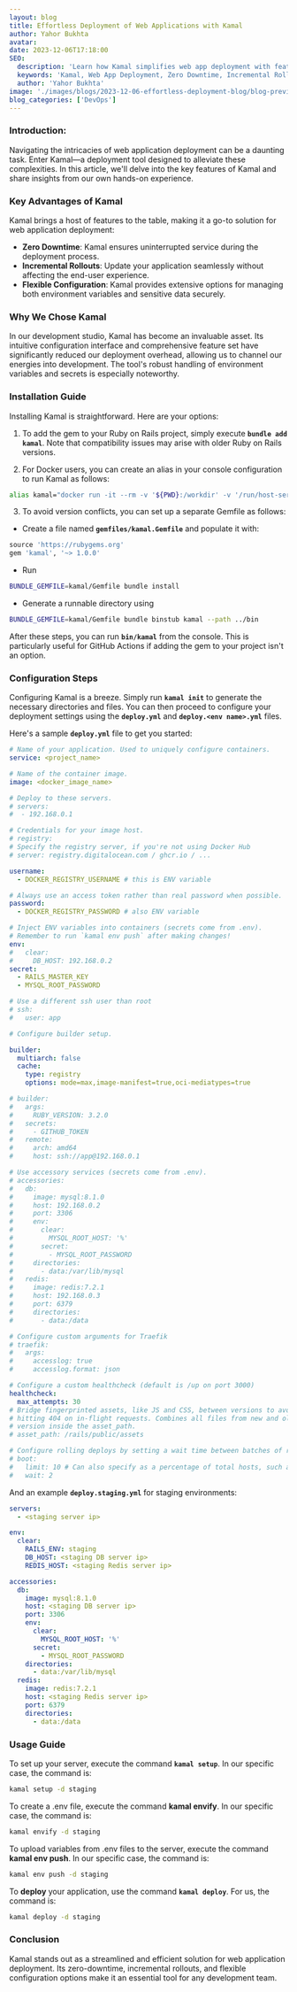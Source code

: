 ```yaml
---
layout: blog
title: Effortless Deployment of Web Applications with Kamal
author: Yahor Bukhta
avatar:
date: 2023-12-06T17:18:00
SEO:
  description: 'Learn how Kamal simplifies web app deployment with features like zero downtime, incremental rollouts, and flexible configuration. Ideal for developers.'
  keywords: 'Kamal, Web App Deployment, Zero Downtime, Incremental Rollouts, Flexible Configuration, Developers'
  author: 'Yahor Bukhta'
image: './images/blogs/2023-12-06-effortless-deployment-blog/blog-preview-img.png'
blog_categories: ['DevOps']
---
```


### Introduction:

Navigating the intricacies of web application deployment can be a daunting task. Enter Kamal—a deployment tool designed to alleviate these complexities. In this article, we'll delve into the key features of Kamal and share insights from our own hands-on experience.

### Key Advantages of Kamal

Kamal brings a host of features to the table, making it a go-to solution for web application deployment:

- **Zero Downtime**: Kamal ensures uninterrupted service during the deployment process.
- **Incremental Rollouts**: Update your application seamlessly without affecting the end-user experience.
- **Flexible Configuration**: Kamal provides extensive options for managing both environment variables and sensitive data securely.

### Why We Chose Kamal

In our development studio, Kamal has become an invaluable asset. Its intuitive configuration interface and comprehensive feature set have significantly reduced our deployment overhead, allowing us to channel our energies into development. The tool's robust handling of environment variables and secrets is especially noteworthy.

### Installation Guide

Installing Kamal is straightforward. Here are your options:

1. To add the gem to your Ruby on Rails project, simply execute **`bundle add kamal`**. Note that compatibility issues may arise with older Ruby on Rails versions.

2. For Docker users, you can create an alias in your console configuration to run Kamal as follows:

```bash
alias kamal="docker run -it --rm -v '${PWD}:/workdir' -v '/run/host-services/ssh-auth.sock:/run/host-services/ssh-auth.sock' -e SSH_AUTH_SOCK='/run/host-services/ssh-auth.sock' -v /var/run/docker.sock:/var/run/docker.sock ghcr.io/basecamp/kamal:latest"
```

3. To avoid version conflicts, you can set up a separate Gemfile as follows:

- Create a file named **`gemfiles/kamal.Gemfile`** and populate it with:

```ruby
source 'https://rubygems.org'
gem 'kamal', '~> 1.0.0'
```

- Run

```bash
BUNDLE_GEMFILE=kamal/Gemfile bundle install
```

- Generate a runnable directory using

```bash
BUNDLE_GEMFILE=kamal/Gemfile bundle binstub kamal --path ../bin
```

After these steps, you can run **`bin/kamal`** from the console. This is particularly useful for GitHub Actions if adding the gem to your project isn't an option.

### Configuration Steps

Configuring Kamal is a breeze. Simply run **`kamal init`** to generate the necessary directories and files. You can then proceed to configure your deployment settings using the **`deploy.yml`** and **`deploy.<env name>.yml`** files.

Here's a sample **`deploy.yml`** file to get you started:

```yaml
# Name of your application. Used to uniquely configure containers.
service: <project_name>

# Name of the container image.
image: <docker_image_name>

# Deploy to these servers.
# servers:
#  - 192.168.0.1

# Credentials for your image host.
# registry:
# Specify the registry server, if you're not using Docker Hub
# server: registry.digitalocean.com / ghcr.io / ...

username:
  - DOCKER_REGISTRY_USERNAME # this is ENV variable

# Always use an access token rather than real password when possible.
password:
  - DOCKER_REGISTRY_PASSWORD # also ENV variable

# Inject ENV variables into containers (secrets come from .env).
# Remember to run `kamal env push` after making changes!
env:
#   clear:
#     DB_HOST: 192.168.0.2
secret:
  - RAILS_MASTER_KEY
  - MYSQL_ROOT_PASSWORD

# Use a different ssh user than root
# ssh:
#   user: app

# Configure builder setup.

builder:
  multiarch: false
  cache:
    type: registry
    options: mode=max,image-manifest=true,oci-mediatypes=true

# builder:
#   args:
#     RUBY_VERSION: 3.2.0
#   secrets:
#     - GITHUB_TOKEN
#   remote:
#     arch: amd64
#     host: ssh://app@192.168.0.1

# Use accessory services (secrets come from .env).
# accessories:
#   db:
#     image: mysql:8.1.0
#     host: 192.168.0.2
#     port: 3306
#     env:
#       clear:
#         MYSQL_ROOT_HOST: '%'
#       secret:
#         - MYSQL_ROOT_PASSWORD
#     directories:
#       - data:/var/lib/mysql
#   redis:
#     image: redis:7.2.1
#     host: 192.168.0.3
#     port: 6379
#     directories:
#       - data:/data

# Configure custom arguments for Traefik
# traefik:
#   args:
#     accesslog: true
#     accesslog.format: json

# Configure a custom healthcheck (default is /up on port 3000)
healthcheck:
  max_attempts: 30
# Bridge fingerprinted assets, like JS and CSS, between versions to avoid
# hitting 404 on in-flight requests. Combines all files from new and old
# version inside the asset_path.
# asset_path: /rails/public/assets

# Configure rolling deploys by setting a wait time between batches of restarts.
# boot:
#   limit: 10 # Can also specify as a percentage of total hosts, such as "25%"
#   wait: 2
```

And an example **`deploy.staging.yml`** for staging environments:

```yaml
servers:
  - <staging server ip>

env:
  clear:
    RAILS_ENV: staging
    DB_HOST: <staging DB server ip>
    REDIS_HOST: <staging Redis server ip>

accessories:
  db:
    image: mysql:8.1.0
    host: <staging DB server ip>
    port: 3306
    env:
      clear:
        MYSQL_ROOT_HOST: '%'
      secret:
        - MYSQL_ROOT_PASSWORD
    directories:
      - data:/var/lib/mysql
  redis:
    image: redis:7.2.1
    host: <staging Redis server ip>
    port: 6379
    directories:
      - data:/data
```

### Usage Guide

To set up your server, execute the command **`kamal setup`**. In our specific case, the command is:

```bash
kamal setup -d staging
```

To create a .env file, execute the command **kamal envify**. In our specific case, the command is:

```bash
kamal envify -d staging
```

To upload variables from .env files to the server, execute the command **kamal env push**. In our specific case, the command is:

```bash
kamal env push -d staging
```

To **deploy** your application, use the command **`kamal deploy`**. For us, the command is:

```bash
kamal deploy -d staging
```

### Conclusion

Kamal stands out as a streamlined and efficient solution for web application deployment. Its zero-downtime, incremental rollouts, and flexible configuration options make it an essential tool for any development team.
